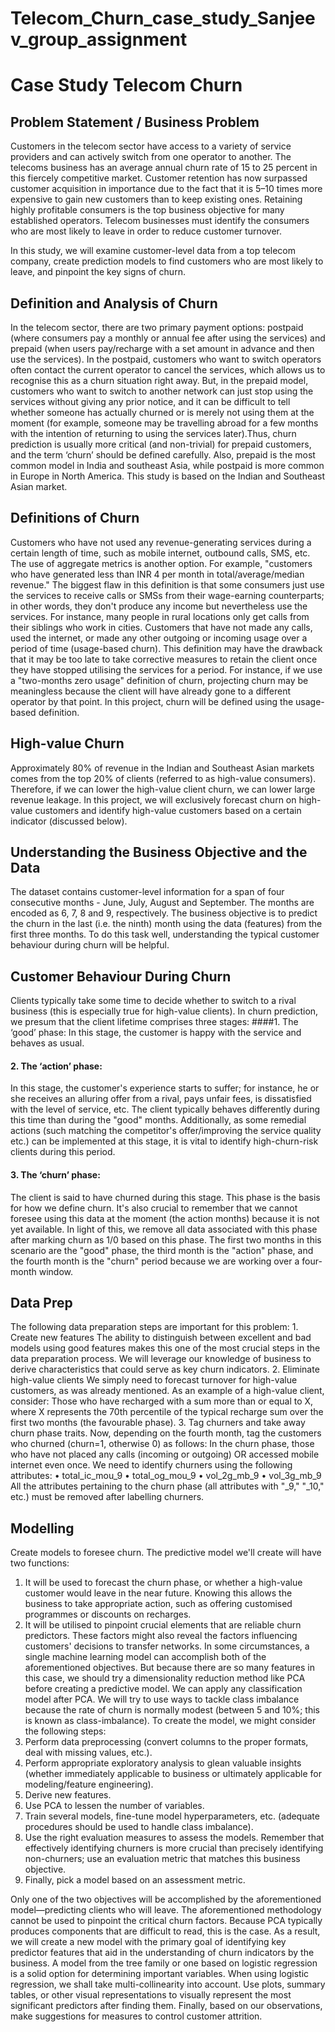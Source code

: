 # Telecom_Churn_case_study_Sanjeev_group_assignment
# Case Study Telecom Churn
## Problem Statement / Business Problem 
  Customers in the telecom sector have access to a variety of service providers and can actively switch from one operator to another. The telecoms business has an average annual churn rate of 15 to 25 percent in this fiercely competitive market. Customer retention has now surpassed customer acquisition in importance due to the fact that it is 5–10 times more expensive to gain new customers than to keep existing ones.
  Retaining highly profitable consumers is the top business objective for many established operators.
Telecom businesses must identify the consumers who are most likely to leave in order to reduce customer turnover.

In this study, we will examine customer-level data from a top telecom company, create prediction models to find customers who are most likely to leave, and pinpoint the key signs of churn.
## Definition and Analysis of Churn
In the telecom sector, there are two primary payment options: postpaid (where consumers pay a monthly or annual fee after using the services) and prepaid (when users pay/recharge with a set amount in advance and then use the services).
In the postpaid, customers who want to switch operators often contact the current operator to cancel the services, which allows us to recognise this as a churn situation right away. 
But, in the prepaid model, customers who want to switch to another network can just stop using the services without giving any prior notice, and it can be difficult to tell whether someone has actually churned or is merely not using them at the moment (for example, someone may be travelling abroad for a few months with the intention of returning to using the services later).Thus, churn prediction is usually more critical (and non-trivial) for prepaid customers, and the term ‘churn’ should be defined carefully. 
Also, prepaid is the most common model in India and southeast Asia, while postpaid is more common in Europe in North America.
This study is based on the Indian and Southeast Asian market.
## Definitions of Churn
Customers who have not used any revenue-generating services during a certain length of time, such as mobile internet, outbound calls, SMS, etc. The use of aggregate metrics is another option. For example, "customers who have generated less than INR 4 per month in total/average/median revenue."
The biggest flaw in this definition is that some consumers just use the services to receive calls or SMSs from their wage-earning counterparts; in other words, they don't produce any income but nevertheless use the services. For instance, many people in rural locations only get calls from their siblings who work in cities.
Customers that have not made any calls, used the internet, or made any other outgoing or incoming usage over a period of time (usage-based churn).
This definition may have the drawback that it may be too late to take corrective measures to retain the client once they have stopped utilising the services for a period. For instance, if we use a "two-months zero usage" definition of churn, projecting churn may be meaningless because the client will have already gone to a different operator by that point.
In this project, churn will be defined using the usage-based definition.
## High-value Churn
Approximately 80% of revenue in the Indian and Southeast Asian markets comes from the top 20% of clients (referred to as high-value consumers). Therefore, if we can lower the high-value client churn, we can lower large revenue leakage.
In this project, we will exclusively forecast churn on high-value customers and identify high-value customers based on a certain indicator (discussed below).
## Understanding the Business Objective and the Data
The dataset contains customer-level information for a span of four consecutive months - June, July, August and September. The months are encoded as 6, 7, 8 and 9, respectively.
The business objective is to predict the churn in the last (i.e. the ninth) month using the data (features) from the first three months. To do this task well, understanding the typical customer behaviour during churn will be helpful.
## Customer Behaviour During Churn
Clients typically take some time to decide whether to switch to a rival business (this is especially true for high-value clients). In churn prediction, we presum that the client lifetime comprises three stages:
####1.	The ‘good’ phase: 
In this stage, the customer is happy with the service and behaves as usual.
#### 2.	The ‘action’ phase:
In this stage, the customer's experience starts to suffer; for instance, he or she receives an alluring offer from a rival, pays unfair fees, is dissatisfied with the level of service, etc. The client typically behaves differently during this time than during the "good" months. Additionally, as some remedial actions (such matching the competitor's offer/improving the service quality etc.) can be implemented at this stage, it is vital to identify high-churn-risk clients during this period.
#### 3.	The ‘churn’ phase:
The client is said to have churned during this stage. This phase is the basis for how we define churn. It's also crucial to remember that we cannot foresee using this data at the moment (the action months) because it is not yet available. In light of this, we remove all data associated with this phase after marking churn as 1/0 based on this phase.
The first two months in this scenario are the "good" phase, the third month is the "action" phase, and the fourth month is the "churn" period because we are working over a four-month window.
## Data Prep
The following data preparation steps are important for this problem:
    1.	Create new features The ability to distinguish between excellent and bad models using good features makes this one of the most crucial steps in the data preparation process. We will leverage our knowledge of business to derive characteristics that could serve as key churn indicators.
    2.	Eliminate high-value clients We simply need to forecast turnover for high-value customers, as was already mentioned. As an example of a high-value client, consider: Those who have recharged with a sum more than or equal to X, where X represents the 70th percentile of the typical recharge sum over the first two months (the favourable phase).
    3.	Tag churners and take away churn phase traits. Now, depending on the fourth month, tag the customers who churned (churn=1, otherwise 0) as follows: In the churn phase, those who have not placed any calls (incoming or outgoing) OR accessed mobile internet even once. We need to identify churners using the following attributes:
    •	total_ic_mou_9
•	total_og_mou_9
•	vol_2g_mb_9
•	vol_3g_mb_9
All the attributes pertaining to the churn phase (all attributes with "_9," "_10," etc.) must be removed after labelling churners.
## Modelling
Create models to foresee churn. The predictive model we'll create will have two functions:
1.	It will be used to forecast the churn phase, or whether a high-value customer would leave in the near future. Knowing this allows the business to take appropriate action, such as offering customised programmes or discounts on recharges.
2.	It will be utilised to pinpoint crucial elements that are reliable churn predictors. These factors might also reveal the factors influencing customers' decisions to transfer networks.
In some circumstances, a single machine learning model can accomplish both of the aforementioned objectives. But because there are so many features in this case, we should try a dimensionality reduction method like PCA before creating a predictive model. We can apply any classification model after PCA. We will try to use ways to tackle class imbalance because the rate of churn is normally modest (between 5 and 10%; this is known as class-imbalance).
To create the model, we might consider the following steps:
  1.	Perform data preprocessing (convert columns to the proper formats, deal with missing values, etc.).
2.	Perform appropriate exploratory analysis to glean valuable insights (whether immediately applicable to business or ultimately applicable for modeling/feature engineering).
3.	Derive new features.
4.	Use PCA to lessen the number of variables.
5.	Train several models, fine-tune model hyperparameters, etc. (adequate procedures should be used to handle class imbalance).
6.	Use the right evaluation measures to assess the models. Remember that effectively identifying churners is more crucial than precisely identifying non-churners; use an evaluation metric that matches this business objective.
7.	Finally, pick a model based on an assessment metric.

Only one of the two objectives will be accomplished by the aforementioned model—predicting clients who will leave. The aforementioned methodology cannot be used to pinpoint the critical churn factors. Because PCA typically produces components that are difficult to read, this is the case.
As a result, we will create a new model with the primary goal of identifying key predictor features that aid in the understanding of churn indicators by the business. A model from the tree family or one based on logistic regression is a solid option for determining important variables. When using logistic regression, we shall take multi-collinearity into account.
Use plots, summary tables, or other visual representations to visually represent the most significant predictors after finding them.
Finally, based on our observations, make suggestions for measures to control customer attrition.

